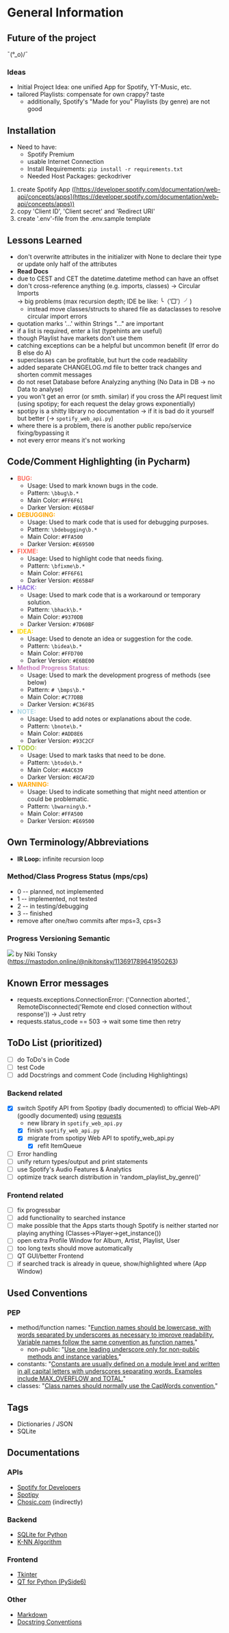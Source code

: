 # General Information

## Future of the project
¯\(°_o)/¯
### Ideas
- Initial Project Idea: one unified App for Spotify, YT-Music, etc.
- tailored Playlists: compensate for own crappy? taste
  - additionally, Spotify's "Made for you" Playlists (by genre) are not good 

## Installation

* Need to have:
  * Spotify Premium
  * usable Internet Connection 
  * Install Requirements: `pip install -r requirements.txt`
  * Needed Host Packages: geckodriver
1) create Spotify App ([https://developer.spotify.com/documentation/web-api/concepts/apps](https://developer.spotify.com/documentation/web-api/concepts/apps))
2) copy 'Client ID', 'Client secret' and 'Redirect URI'
3) create '.env'-file from the .env.sample template

## Lessons Learned

* don't overwrite attributes in the initializer with None to declare their type \
or update only half of the attributes
* **Read Docs**
* due to CEST and CET the datetime.datetime method can have an offset
* don't cross-reference anything (e.g. imports, classes) -> Circular Imports  \
-> big problems (max recursion depth; IDE be like: ╰（‵□′）╯)
  * instead move classes/structs to shared file as dataclasses to resolve circular import errors
* quotation marks '...' within Strings "..." are important
* if a list is required, enter a list (typehints are useful)
* though Playlist have markets don't use them
* catching exceptions can be a helpful but uncommon benefit (If error do B else do A)
* superclasses can be profitable, but hurt the code readability 
* added separate CHANGELOG.md file to better track changes and shorten commit messages
* do not reset Database before Analyzing anything (No Data in DB -> no Data to analyse)
* you won't get an error (or smth. similar) if you cross the API request limit (using spotipy; for each request the delay grows exponentially)
* spotipy is a shitty library no documentation -> if it is bad do it yourself but better (-> `spotify_web_api.py`)
* where there is a problem, there is another public repo/service fixing/bypassing it
* not every error means it's not working


## Code/Comment Highlighting (in Pycharm)
- <span style="color:#FF6F61">**BUG:**</span>
  - Usage: Used to mark known bugs in the code.
  - Pattern: `\bbug\b.*`
  - Main Color: `#FF6F61`
  - Darker Version: `#E65B4F`
- <span style="color:#FFA500">**DEBUGGING:**</span>
  - Usage: Used to mark code that is used for debugging purposes.
  - Pattern: `\bdebugging\b.*`
  - Main Color: `#FFA500`
  - Darker Version: `#E69500`
- <span style="color:#FF6F61">**FIXME:**</span>
  - Usage: Used to highlight code that needs fixing.
  - Pattern: `\bfixme\b.*`
  - Main Color: `#FF6F61`
  - Darker Version: `#E65B4F`
- <span style="color:#9370DB">**HACK:**</span>
  - Usage: Used to mark code that is a workaround or temporary solution.
  - Pattern: `\bhack\b.*`
  - Main Color: `#9370DB`
  - Darker Version: `#7D60BF`
- <span style="color:#FFD700">**IDEA:**</span>
  - Usage: Used to denote an idea or suggestion for the code.
  - Pattern: `\bidea\b.*`
  - Main Color: `#FFD700`
  - Darker Version: `#E6BE00`
- <span style="color:#C77DBB">**Method Progress Status:**</span>
  - Usage: Used to mark the development progress of methods (see below)
  - Pattern: `# \bmps\b.*`
  - Main Color: `#C77DBB`
  - Darker Version: `#C36F85`
- <span style="color:#ADD8E6">**NOTE:**</span>
  - Usage: Used to add notes or explanations about the code.
  - Pattern: `\bnote\b.*`
  - Main Color: `#ADD8E6`
  - Darker Version: `#93C2CF`
- <span style="color:#A4C639">**TODO:**</span>
  - Usage: Used to mark tasks that need to be done.
  - Pattern: `\btodo\b.*`
  - Main Color: `#A4C639`
  - Darker Version: `#8CAF2D`
- <span style="color:#FFA500">**WARNING:**</span>
  - Usage: Used to indicate something that might need attention or could be problematic.
  - Pattern: `\bwarning\b.*`
  - Main Color: `#FFA500`
  - Darker Version: `#E69500`


## Own Terminology/Abbreviations
- **IR Loop:** infinite recursion loop

### Method/Class Progress Status (mps/cps)
- 0 -- planned, not implemented
- 1 -- implemented, not tested
- 2 -- in testing/debugging
- 3 -- finished
- remove after one/two commits after mps=3, cps=3

### Progress Versioning Semantic
![](pride_versioning.png)
by Niki Tonsky (https://mastodon.online/@nikitonsky/113691789641950263)

## Known Error messages

* requests.exceptions.ConnectionError: ('Connection aborted.', RemoteDisconnected('Remote end closed connection without response')) -> Just retry
* requests.status_code == 503 -> wait some time then retry


## ToDo List (prioritized)

* [ ] do ToDo's in Code
* [ ] test Code
* [ ] add Docstrings and comment Code (including Highlightings)

### Backend related

* [x] switch Spotify API from Spotipy (badly documented) to official Web-API (goodly documented) using [requests](https://docs.python-requests.org/en/latest/index.html)
  * new library in `spotify_web_api.py`
  * [x] finish `spotify_web_api.py`
  * [x] migrate from spotipy Web API to spotify_web_api.py 
    * [x] refit ItemQueue  
* [ ] Error handling
* [ ] unify return types/output and print statements
* [ ] use Spotify's Audio Features & Analytics
* [ ] optimize track search distribution in 'random_playlist_by_genre()'

### Frontend related

* [ ] fix progressbar
* [ ] add functionality to searched instance
* [ ] make possible that the Apps starts though Spotify is neither started nor playing anything
(Classes->Player->get_instance())
* [ ] open extra Profile Window for Album, Artist, Playlist, User
* [ ] too long texts should move automatically
* [ ] QT GUI/better Frontend
* [ ] if searched track is already in queue, show/highlighted where (App Window)

## Used Conventions
### PEP
- method/function names: "[Function names should be lowercase, with words separated by underscores as necessary to improve readability. Variable names follow the same convention as function names.](https://peps.python.org/pep-0008/#function-and-variable-names)"
  - non-public: "[Use one leading underscore only for non-public methods and instance variables.](https://peps.python.org/pep-0008/#method-names-and-instance-variables)"
- constants: "[Constants are usually defined on a module level and written in all capital letters with underscores separating words. Examples include MAX_OVERFLOW and TOTAL.](https://peps.python.org/pep-0008/#constants)"
- classes: "[Class names should normally use the CapWords convention.](https://peps.python.org/pep-0008/#function-and-variable-names)"

## Tags
- Dictionaries / JSON
- SQLite

## Documentations

### APIs

* [Spotify for Developers](https://developer.spotify.com/)
* [Spotipy](https://spotipy.readthedocs.io/en/2.22.1/)
* [Chosic.com](https://www.chosic.com/spotify-playlist-analyzer/) (indirectly)

### Backend 

* [SQLite for Python](https://www.sqlitetutorial.net/sqlite-python/)
* [K-NN Algorithm](https://www.geeksforgeeks.org/k-nearest-neighbours/)

### Frontend

* [Tkinter](https://docs.python.org/3/library/tkinter.html)
* [QT for Python (PySide6)](https://doc.qt.io/qtforpython-6/PySide6/QtWidgets/index.html)

### Other

* [Markdown](https://www.markdownguide.org/basic-syntax/)
* [Docstring Conventions](https://peps.python.org/pep-0257/)
